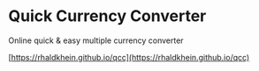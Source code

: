 # Quick Currency Converter
Online quick & easy multiple currency converter

[https://rhaldkhein.github.io/qcc](https://rhaldkhein.github.io/qcc)